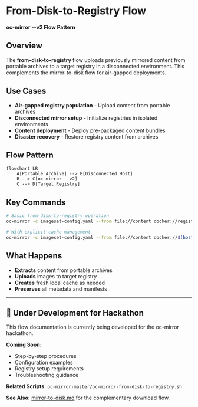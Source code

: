 # From-Disk-to-Registry Flow

**oc-mirror --v2 Flow Pattern**

## Overview

The **from-disk-to-registry** flow uploads previously mirrored content from portable archives to a target registry in a disconnected environment. This complements the mirror-to-disk flow for air-gapped deployments.

## Use Cases

- **Air-gapped registry population** - Upload content from portable archives
- **Disconnected mirror setup** - Initialize registries in isolated environments
- **Content deployment** - Deploy pre-packaged content bundles
- **Disaster recovery** - Restore registry content from archives

## Flow Pattern

```mermaid
flowchart LR
    A[Portable Archive] --> B[Disconnected Host]
    B --> C[oc-mirror --v2]
    C --> D[Target Registry]
```

## Key Commands

```bash
# Basic from-disk-to-registry operation
oc-mirror -c imageset-config.yaml --from file://content docker://registry.example.com:8443 --v2

# With explicit cache management
oc-mirror -c imageset-config.yaml --from file://content docker://$(hostname):8443 --v2 --cache-dir .cache
```

## What Happens

- **Extracts** content from portable archives
- **Uploads** images to target registry
- **Creates** fresh local cache as needed
- **Preserves** all metadata and manifests

---

## 🚧 **Under Development for Hackathon**

This flow documentation is currently being developed for the oc-mirror hackathon.

**Coming Soon:**
- Step-by-step procedures
- Configuration examples
- Registry setup requirements
- Troubleshooting guidance

**Related Scripts:** `oc-mirror-master/oc-mirror-from-disk-to-registry.sh`

**See Also:** [mirror-to-disk.md](mirror-to-disk.md) for the complementary download flow.
